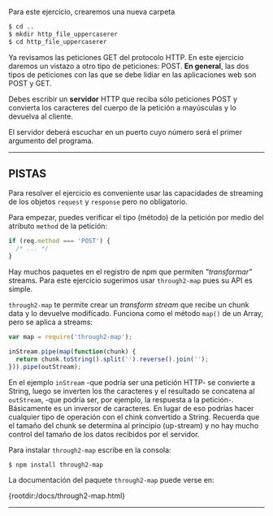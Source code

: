 Para este ejercicio, crearemos una nueva carpeta

```sh
$ cd ..
$ mkdir http_file_uppercaserer
$ cd http_file_uppercaserer
```

Ya revisamos las peticiones GET del protocolo HTTP. En este ejercicio daremos un vistazo a otro tipo de peticiones: POST. **En general**, las dos tipos de peticiones con las que se debe lidiar en las aplicaciones web son POST y GET.

Debes escribir un **servidor** HTTP que reciba sólo peticiones POST y convierta los caracteres del cuerpo de la petición a mayúsculas y lo devuelva al cliente.

El servidor deberá escuchar en un puerto cuyo número será el primer argumento del programa.

----------------------------------------------------------------------
## PISTAS

Para resolver el ejercicio es conveniente usar las capacidades de streaming de los objetos `request` y `response` pero no obligatorio.

Para empezar, puedes verificar el tipo (método) de la petición por medio del atributo `method` de la petición:

```js
if (req.method === 'POST') {
  /* ... */
}
```

Hay muchos paquetes en el registro de npm que permiten *"transformar"* streams. Para este ejercicio sugerimos usar `through2-map` pues su API es simple.

`through2-map` te permite crear un *transform stream* que recibe un chunk data y lo devuelve modificado. Funciona como el método `map()` de un Array, pero se aplica a streams:

```js
var map = require('through2-map');

inStream.pipe(map(function(chunk) {
  return chunk.toString().split('').reverse().join('');
})).pipe(outStream);
```

En el ejemplo `inStream` -que podría ser una petición HTTP- se convierte a String, luego se inverten los the caracteres y el resultado se concatena al `outStream`, -que podría ser, por ejemplo, la respuesta a la petición-. Básicamente es un inversor de caracteres. En lugar de eso podrías hacer cualquier tipo de operación con el chink convertido a String. Recuerda que el tamaño del chunk se determina al principio (up-stream) y no hay mucho control del tamaño de los datos recibidos por el servidor.

Para instalar `through2-map` escribe en la consola:

```sh
$ npm install through2-map
```

La documentación del paquete `through2-map` puede verse en:

  {rootdir:/docs/through2-map.html}

----------------------------------------------------------------------
